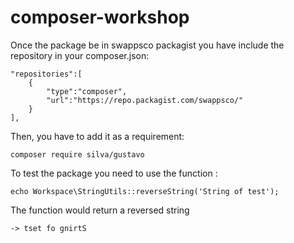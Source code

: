 # composer-workshop

Once the package be in swappsco packagist you have include the repository in your composer.json:

    "repositories":[
        {
            "type":"composer",
            "url":"https://repo.packagist.com/swappsco/"
        }
    ],

Then, you have to add it as a requirement:

    composer require silva/gustavo

To test the package you need to use the function :

    echo Workspace\StringUtils::reverseString('String of test');

The function would return a reversed string 

    -> tset fo gnirtS